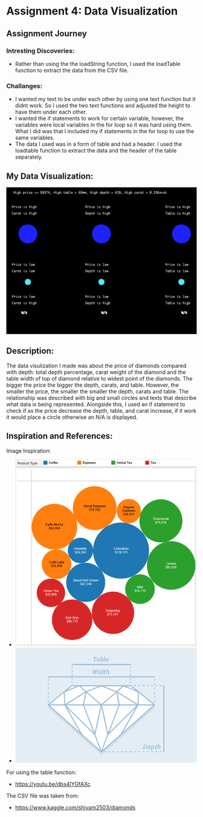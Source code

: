 # Assignment 4: Data Visualization

## Assignment Journey

### Intresting Discoveries:
- Rather than using the the loadString function, I used the loadTable function to extract the data from the CSV file.

### Challanges:
- I wanted my text to be under each other by using one text function but it didnt work. So I used the two text functions and adjusted the height to have them under each other.
- I wanted the if statements to work for certain variable, however, the variables were local variables in the for loop so it was hard using them. What I did was that I included my if statements in the for loop to use the same variables.
- The data I used was in a form of table and had a header. I used the loadtable function to extract the data and the header of the table separately.

## My Data Visualization:

![](Image1.png)

## Description:

The data visulization I made was about the price of diamonds compared with depth: total depth percentage, carat weight of the diamond and the table width of top of diamond relative to widest point of the diamonds. The bigger the price the bigger the depth, carats, and table. However, the smaller the price, the smaller the smaller the depth, carats and table. The relationship was described with big and small circles and texts that describe what data is being represented. Alongside this, I used an if statement to check if as the price decrease the depth, table, and carat increase, if it work it would place a circle otherwise an N/A is displayed.

## Inspiration and References:

Image Inspiration: 

- ![](Image2.png)
- ![](Image3.png)

For using the table function: 

- https://youtu.be/dbs4IYGfAXc

The CSV file was taken from:

- https://www.kaggle.com/shivam2503/diamonds

